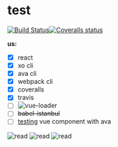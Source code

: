 # test
[![Build Status](https://img.shields.io/travis/GitScrum/test-webpack.svg?style=flat-square)](https://travis-ci.org/GitScrum/test-webpack)[![Coveralls status](https://img.shields.io/coveralls/GitScrum/test-webpack.svg?style=flat-square)](https://coveralls.io/r/GitScrum/test-webpack)

**us:**

- [x] react 
- [x] xo cli 
- [x] ava cli 
- [x] webpack cli
- [x] coveralls
- [x] travis
- [ ] ![vue-loader](https://github.com/vuejs/vue-loader)
- [ ] ~~babel-istanbul~~
- [ ] [testing](https://github.com/vuejs/vueify-example/blob/master/test/unit/a.spec.js#L23-L43) vue component with ava 

![read](http://jslog.com/2014/10/02/react-with-webpack-part-1/)
![read](https://guides.github.com/features/mastering-markdown/)
![read](https://github.com/babel/babel-loader)




